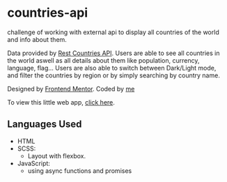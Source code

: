# countries-api
challenge of working with external api to display all countries of the world and info about them.

Data provided by [Rest Countries API](https://restcountries.eu).
Users are able to see all countries in the world aswell as all details about them like population, currency, language, flag...
Users are also able to switch between Dark/Light mode, and filter the countries by region or by simply searching by country name.

Designed by [Frontend Mentor](https://www.frontendmentor.io/challenges).
Coded by [me](https://www.facebook.com/tarek.mo.02/)


To view this little web app, [click here](https://rest-countries-web-app.netlify.app).

## Languages Used
  - HTML
  - SCSS:
      - Layout with flexbox.
  - JavaScript:
      - using async functions and promises
